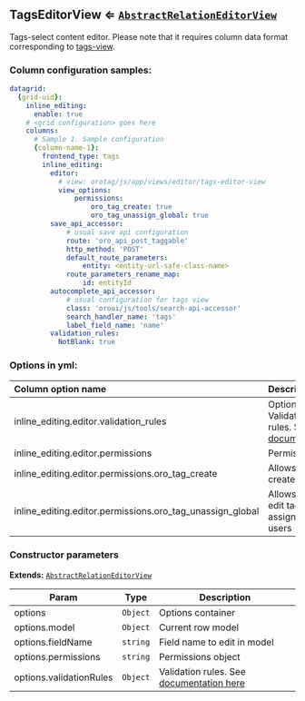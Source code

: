 <a name="module_TagsEditorView"></a>
## TagsEditorView ⇐ <code>[AbstractRelationEditorView](../../../../FormBundle/Resources/doc/editor/abstract-relation-editor-view.md)</code>
Tags-select content editor. Please note that it requires column data format
corresponding to [tags-view](../viewer/tags-view.md).

### Column configuration samples:
``` yml
datagrid:
  {grid-uid}:
    inline_editing:
      enable: true
    # <grid configuration> goes here
    columns:
      # Sample 1. Sample configuration
      {column-name-1}:
        frontend_type: tags
        inline_editing:
          editor:
            # view: orotag/js/app/views/editor/tags-editor-view
            view_options:
                permissions:
                    oro_tag_create: true
                    oro_tag_unassign_global: true
          save_api_accessor:
              # usual save api configuration
              route: 'oro_api_post_taggable'
              http_method: 'POST'
              default_route_parameters:
                  entity: <entity-url-safe-class-name>
              route_parameters_rename_map:
                  id: entityId
          autocomplete_api_accessor:
              # usual configuration for tags view
              class: 'oroui/js/tools/search-api-accessor'
              search_handler_name: 'tags'
              label_field_name: 'name'
          validation_rules:
            NotBlank: true
```

### Options in yml:

Column option name                                  | Description
:---------------------------------------------------|:-----------
inline_editing.editor.validation_rules | Optional. Validation rules. See [documentation](https://goo.gl/j9dj4Y)
inline_editing.editor.permissions      | Permissions
inline_editing.editor.permissions.oro_tag_create | Allows user to create new tag
inline_editing.editor.permissions.oro_tag_unassign_global | Allows user to edit tags assigned by all users

### Constructor parameters

**Extends:** <code>[AbstractRelationEditorView](../../../../FormBundle/Resources/doc/editor/abstract-relation-editor-view.md)</code>  

| Param | Type | Description |
| --- | --- | --- |
| options | <code>Object</code> | Options container |
| options.model | <code>Object</code> | Current row model |
| options.fieldName | <code>string</code> | Field name to edit in model |
| options.permissions | <code>string</code> | Permissions object |
| options.validationRules | <code>Object</code> | Validation rules. See [documentation here](https://goo.gl/j9dj4Y) |

